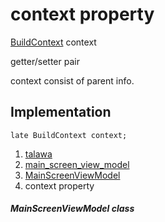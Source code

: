 
<div>

# context property

</div>


[BuildContext](https://api.flutter.dev/flutter/widgets/BuildContext-class.html)
context


getter/setter pair




context consist of parent info.



## Implementation

``` language-dart
late BuildContext context;
```







1.  [talawa](../../index.html)
2.  [main_screen_view_model](../../view_model_main_screen_view_model/)
3.  [MainScreenViewModel](../../view_model_main_screen_view_model/MainScreenViewModel-class.html)
4.  context property

##### MainScreenViewModel class








